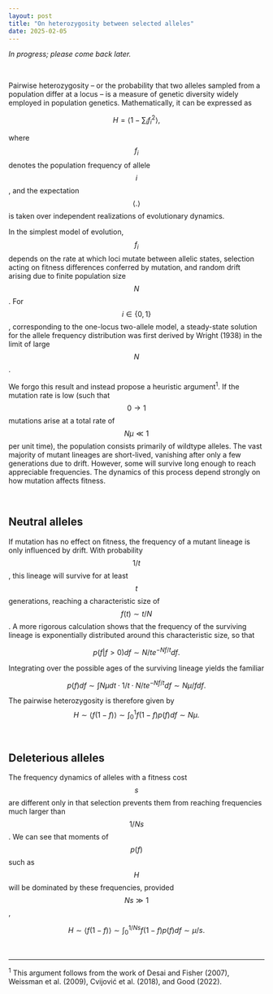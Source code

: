 ```yaml
---
layout: post
title: "On heterozygosity between selected alleles"
date: 2025-02-05
---
```

<script id="MathJax-script" async src="https://cdn.jsdelivr.net/npm/mathjax@3/es5/tex-mml-chtml.js"></script>

_In progress; please come back later._  

<br />

Pairwise heterozygosity – or the probability that two alleles sampled from a population differ at a locus – is a measure of genetic diversity widely employed in population genetics. Mathematically, it can be expressed as  

$$ H  = \langle 1 - \sum_i f_i^2 \rangle, $$    

where $$f_i$$ denotes the population frequency of allele $$i$$, and the expectation $$\langle .\rangle$$ is taken over independent realizations of evolutionary dynamics.

In the simplest model of evolution, $$f_i$$ depends on the rate at which loci mutate between allelic states, selection acting on fitness differences conferred by mutation, and random drift arising due to finite population size $$N$$. For $$i\in\{0,1\}$$, corresponding to the one-locus two-allele model, a steady-state solution for the allele frequency distribution was first derived by Wright (1938) in the limit of large $$N$$.  

We forgo this result and instead propose a heuristic argument<sup>1</sup>. If the mutation rate is low (such that $$0\rightarrow1$$ mutations arise at a total rate of $$N\mu \ll 1$$ per unit time), the population consists primarily of wildtype alleles. The vast majority of mutant lineages are short-lived, vanishing after only a few generations due to drift. However, some will survive long enough to reach appreciable frequencies. The dynamics of this process depend strongly on how mutation affects fitness.  

<br />

## Neutral alleles
If mutation has no effect on fitness, the frequency of a mutant lineage is only influenced by drift. With probability $$1/t$$, this lineage will survive for at least $$t$$ generations, reaching a characteristic size of $$f(t) \sim t/N$$. A more rigorous calculation shows that the frequency of the surviving lineage is exponentially distributed around this characteristic size, so that  

$$ p(f|f>0) df \sim N/t e^{-Nf/t} df. $$  

Integrating over the possible ages of the surviving lineage yields the familiar  

$$ p(f) df \sim \int N\mu dt \cdot 1/t \cdot N/t e^{-Nf/t} df \sim N\mu/f df.$$

The pairwise heterozygosity is therefore given by  
$$ H \sim \langle f(1-f) \rangle \sim \int_0^1 f(1-f) p(f) df \sim N\mu. $$  

<br />

## Deleterious alleles
The frequency dynamics of alleles with a fitness cost $$s$$ are different only in that selection prevents them from reaching frequencies much larger than $$1/Ns$$. We can see that moments of $$p(f)$$ such as $$H$$ will be dominated by these frequencies, provided $$Ns \gg 1$$,  

$$ H \sim \langle f(1-f) \rangle \sim \int_0^{1/Ns} f(1-f) p(f) df \sim \mu/s. $$

<br />


---  
<sup>1</sup> This argument follows from the work of Desai and Fisher (2007), Weissman et al. (2009), Cvijović et al. (2018), and Good (2022).
